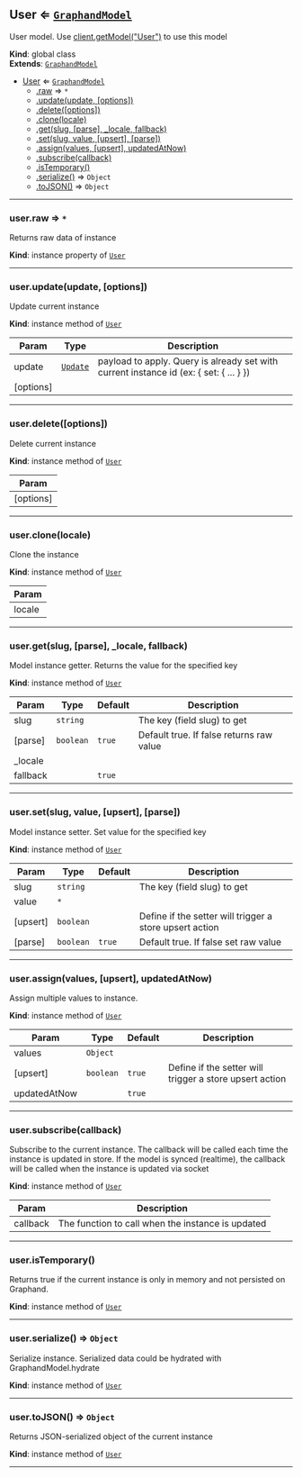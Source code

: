 <a name="User"></a>

## User ⇐ [<code>GraphandModel</code>](GraphandModel.md#GraphandModel)
User model. Use [client.getModel("User")](Client.md#Client+getModel) to use this model

**Kind**: global class  
**Extends**: [<code>GraphandModel</code>](GraphandModel.md#GraphandModel)  

* [User](User.md#User) ⇐ [<code>GraphandModel</code>](GraphandModel.md#GraphandModel)
    * [.raw](GraphandModel.md#GraphandModel+raw) ⇒ <code>\*</code>
    * [.update(update, [options])](GraphandModel.md#GraphandModel+update)
    * [.delete([options])](GraphandModel.md#GraphandModel+delete)
    * [.clone(locale)](GraphandModel.md#GraphandModel+clone)
    * [.get(slug, [parse], _locale, fallback)](GraphandModel.md#GraphandModel+get)
    * [.set(slug, value, [upsert], [parse])](GraphandModel.md#GraphandModel+set)
    * [.assign(values, [upsert], updatedAtNow)](GraphandModel.md#GraphandModel+assign)
    * [.subscribe(callback)](GraphandModel.md#GraphandModel+subscribe)
    * [.isTemporary()](GraphandModel.md#GraphandModel+isTemporary)
    * [.serialize()](GraphandModel.md#GraphandModel+serialize) ⇒ <code>Object</code>
    * [.toJSON()](GraphandModel.md#GraphandModel+toJSON) ⇒ <code>Object</code>


* * *

<a name="GraphandModel+raw"></a>

### user.raw ⇒ <code>\*</code>
Returns raw data of instance

**Kind**: instance property of [<code>User</code>](User.md#User)  

* * *

<a name="GraphandModel+update"></a>

### user.update(update, [options])
Update current instance

**Kind**: instance method of [<code>User</code>](User.md#User)  

| Param | Type | Description |
| --- | --- | --- |
| update | [<code>Update</code>](#Update) | payload to apply. Query is already set with current instance id (ex: { set: { ... } }) |
| [options] |  |  |


* * *

<a name="GraphandModel+delete"></a>

### user.delete([options])
Delete current instance

**Kind**: instance method of [<code>User</code>](User.md#User)  

| Param |
| --- |
| [options] | 


* * *

<a name="GraphandModel+clone"></a>

### user.clone(locale)
Clone the instance

**Kind**: instance method of [<code>User</code>](User.md#User)  

| Param |
| --- |
| locale | 


* * *

<a name="GraphandModel+get"></a>

### user.get(slug, [parse], _locale, fallback)
Model instance getter. Returns the value for the specified key

**Kind**: instance method of [<code>User</code>](User.md#User)  

| Param | Type | Default | Description |
| --- | --- | --- | --- |
| slug | <code>string</code> |  | The key (field slug) to get |
| [parse] | <code>boolean</code> | <code>true</code> | Default true. If false returns raw value |
| _locale |  |  |  |
| fallback |  | <code>true</code> |  |


* * *

<a name="GraphandModel+set"></a>

### user.set(slug, value, [upsert], [parse])
Model instance setter. Set value for the specified key

**Kind**: instance method of [<code>User</code>](User.md#User)  

| Param | Type | Default | Description |
| --- | --- | --- | --- |
| slug | <code>string</code> |  | The key (field slug) to get |
| value | <code>\*</code> |  |  |
| [upsert] | <code>boolean</code> |  | Define if the setter will trigger a store upsert action |
| [parse] | <code>boolean</code> | <code>true</code> | Default true. If false set raw value |


* * *

<a name="GraphandModel+assign"></a>

### user.assign(values, [upsert], updatedAtNow)
Assign multiple values to instance.

**Kind**: instance method of [<code>User</code>](User.md#User)  

| Param | Type | Default | Description |
| --- | --- | --- | --- |
| values | <code>Object</code> |  |  |
| [upsert] | <code>boolean</code> | <code>true</code> | Define if the setter will trigger a store upsert action |
| updatedAtNow |  | <code>true</code> |  |


* * *

<a name="GraphandModel+subscribe"></a>

### user.subscribe(callback)
Subscribe to the current instance. The callback will be called each time the instance is updated in store.
If the model is synced (realtime), the callback will be called when the instance is updated via socket

**Kind**: instance method of [<code>User</code>](User.md#User)  

| Param | Description |
| --- | --- |
| callback | The function to call when the instance is updated |


* * *

<a name="GraphandModel+isTemporary"></a>

### user.isTemporary()
Returns true if the current instance is only in memory and not persisted on Graphand.

**Kind**: instance method of [<code>User</code>](User.md#User)  

* * *

<a name="GraphandModel+serialize"></a>

### user.serialize() ⇒ <code>Object</code>
Serialize instance. Serialized data could be hydrated with GraphandModel.hydrate

**Kind**: instance method of [<code>User</code>](User.md#User)  

* * *

<a name="GraphandModel+toJSON"></a>

### user.toJSON() ⇒ <code>Object</code>
Returns JSON-serialized object of the current instance

**Kind**: instance method of [<code>User</code>](User.md#User)  

* * *

